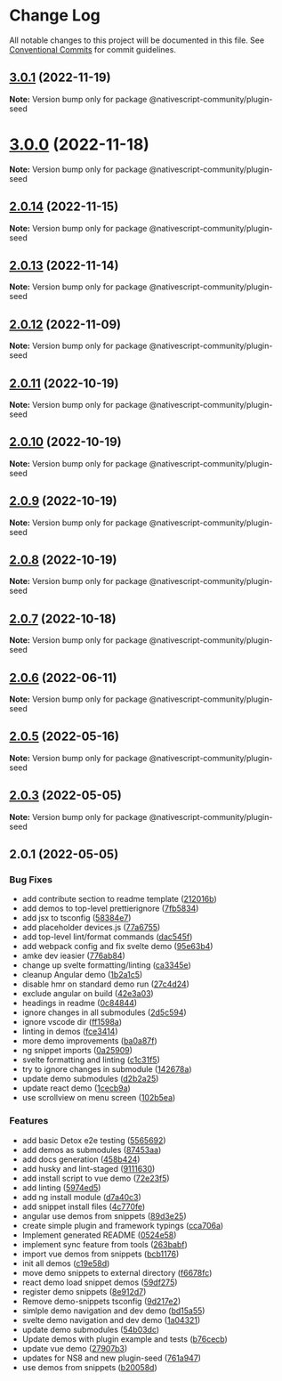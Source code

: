 # Change Log

All notable changes to this project will be documented in this file.
See [Conventional Commits](https://conventionalcommits.org) for commit guidelines.

## [3.0.1](https://github.com/nativescript-community/plugin-seed/compare/v3.0.0...v3.0.1) (2022-11-19)

**Note:** Version bump only for package @nativescript-community/plugin-seed





# [3.0.0](https://github.com/nativescript-community/plugin-seed/compare/v2.0.14...v3.0.0) (2022-11-18)

**Note:** Version bump only for package @nativescript-community/plugin-seed





## [2.0.14](https://github.com/nativescript-community/plugin-seed/compare/v2.0.13...v2.0.14) (2022-11-15)

**Note:** Version bump only for package @nativescript-community/plugin-seed





## [2.0.13](https://github.com/nativescript-community/plugin-seed/compare/v2.0.12...v2.0.13) (2022-11-14)

**Note:** Version bump only for package @nativescript-community/plugin-seed





## [2.0.12](https://github.com/nativescript-community/plugin-seed/compare/v2.0.11...v2.0.12) (2022-11-09)

**Note:** Version bump only for package @nativescript-community/plugin-seed





## [2.0.11](https://github.com/nativescript-community/plugin-seed/compare/v2.0.10...v2.0.11) (2022-10-19)

**Note:** Version bump only for package @nativescript-community/plugin-seed





## [2.0.10](https://github.com/nativescript-community/plugin-seed/compare/v2.0.9...v2.0.10) (2022-10-19)

**Note:** Version bump only for package @nativescript-community/plugin-seed





## [2.0.9](https://github.com/nativescript-community/plugin-seed/compare/v2.0.8...v2.0.9) (2022-10-19)

**Note:** Version bump only for package @nativescript-community/plugin-seed





## [2.0.8](https://github.com/nativescript-community/plugin-seed/compare/v2.0.7...v2.0.8) (2022-10-19)

**Note:** Version bump only for package @nativescript-community/plugin-seed





## [2.0.7](https://github.com/nativescript-community/plugin-seed/compare/v2.0.6...v2.0.7) (2022-10-18)

**Note:** Version bump only for package @nativescript-community/plugin-seed





## [2.0.6](https://github.com/nativescript-community/plugin-seed/compare/v2.0.5...v2.0.6) (2022-06-11)

**Note:** Version bump only for package @nativescript-community/plugin-seed





## [2.0.5](https://github.com/nativescript-community/plugin-seed/compare/v2.0.3...v2.0.5) (2022-05-16)

**Note:** Version bump only for package @nativescript-community/plugin-seed





## [2.0.3](https://github.com/nativescript-community/plugin-seed/compare/v2.0.1...v2.0.3) (2022-05-05)

**Note:** Version bump only for package @nativescript-community/plugin-seed





## 2.0.1 (2022-05-05)


### Bug Fixes

* add contribute section to readme template ([212016b](https://github.com/nativescript-community/plugin-seed/commit/212016b798d33ce417eb034b24f3444baea283e0))
* add demos to top-level prettierignore ([7fb5834](https://github.com/nativescript-community/plugin-seed/commit/7fb5834924cb7482afc6a52c30a7419c846107c5))
* add jsx to tsconfig ([58384e7](https://github.com/nativescript-community/plugin-seed/commit/58384e7b4b96fca39c29dd48d0ae030073b5b1bf))
* add placeholder devices.js ([77a6755](https://github.com/nativescript-community/plugin-seed/commit/77a67557bf839ce9317e8449b3077e0e884837bc))
* add top-level lint/format commands ([dac545f](https://github.com/nativescript-community/plugin-seed/commit/dac545f70111215efc2925f80666393b356691d0))
* add webpack config and fix svelte demo ([95e63b4](https://github.com/nativescript-community/plugin-seed/commit/95e63b48dffc02e03f52b7ea704a13c577708092))
* amke dev ieasier ([776ab84](https://github.com/nativescript-community/plugin-seed/commit/776ab843f41ec15b5f1a9e4808f029025970cdc7))
* change up svelte formatting/linting ([ca3345e](https://github.com/nativescript-community/plugin-seed/commit/ca3345ecdf677a654d62e5b667b2e34493f5a195))
* cleanup Angular demo ([1b2a1c5](https://github.com/nativescript-community/plugin-seed/commit/1b2a1c5d88844dfd82fda5d47161e7fda725e23c))
* disable hmr on standard demo run ([27c4d24](https://github.com/nativescript-community/plugin-seed/commit/27c4d24310b90420fa5c2a07fccca3290a03b7f9))
* exclude angular on build ([42e3a03](https://github.com/nativescript-community/plugin-seed/commit/42e3a03fa057dc7c1123b372f6c844ef90a70550))
* headings in readme ([0c84844](https://github.com/nativescript-community/plugin-seed/commit/0c8484450dff11d42d0b099dd1527d68dece6c11))
* ignore changes in all submodules ([2d5c594](https://github.com/nativescript-community/plugin-seed/commit/2d5c5948a43de140b89fe081c4a83f660da8b894))
* ignore vscode dir ([ff1598a](https://github.com/nativescript-community/plugin-seed/commit/ff1598ab864a176841f534f9db8a92ccaa90c2f0))
* linting in demos ([fce3414](https://github.com/nativescript-community/plugin-seed/commit/fce3414c7dbb998409d502d1586f3dcce7047ccb))
* more demo improvements ([ba0a87f](https://github.com/nativescript-community/plugin-seed/commit/ba0a87fcb1e78ac981ec9780ab790d6d3262b9a9))
* ng snippet imports ([0a25909](https://github.com/nativescript-community/plugin-seed/commit/0a259097f452ce8252e6780ac9b8aa58ad09c93c))
* svelte formatting and linting ([c1c31f5](https://github.com/nativescript-community/plugin-seed/commit/c1c31f55db6fea4d99868f41c3cfbc92e53d5907))
* try to ignore changes in submodule ([142678a](https://github.com/nativescript-community/plugin-seed/commit/142678aaabb2dc87de8329f843205f48680cf9b9))
* update demo submodules ([d2b2a25](https://github.com/nativescript-community/plugin-seed/commit/d2b2a25957ad0ab0750c7d94d51ac4bff7598bc4))
* update react demo ([1cecb9a](https://github.com/nativescript-community/plugin-seed/commit/1cecb9aafca9b5abc0e5ba3da874ecbfbff165f1))
* use scrollview on menu screen ([102b5ea](https://github.com/nativescript-community/plugin-seed/commit/102b5eac1c6fc51a3721c6c8bcf5f1a0a36f6871))


### Features

* add basic Detox e2e testing ([5565692](https://github.com/nativescript-community/plugin-seed/commit/55656924ad1c2a622a078f9dfedff0df10711848))
* add demos as submodules ([87453aa](https://github.com/nativescript-community/plugin-seed/commit/87453aa4cfbff1f852e7e3bbbf474eb4bce4dfc9))
* add docs generation ([458b424](https://github.com/nativescript-community/plugin-seed/commit/458b42403bf05f4143bc0a6ac8276107f3a47ea8))
* add husky and lint-staged ([9111630](https://github.com/nativescript-community/plugin-seed/commit/9111630ce822386837b5aaf45446f9c99f0323e6))
* add install script to vue demo ([72e23f5](https://github.com/nativescript-community/plugin-seed/commit/72e23f5da5f8b3290f0505f1173f5fb3530fd44f))
* add linting ([5974ed5](https://github.com/nativescript-community/plugin-seed/commit/5974ed527a027adb4caebea9dde5a6dd92804bf6))
* add ng install module ([d7a40c3](https://github.com/nativescript-community/plugin-seed/commit/d7a40c3d70e45fd72d86826a573d586eb127d511))
* add snippet install files ([4c770fe](https://github.com/nativescript-community/plugin-seed/commit/4c770fea0314750c70e5d3421fa1003353e9f042))
* angular use demos from snippets ([89d3e25](https://github.com/nativescript-community/plugin-seed/commit/89d3e25e23a26569c273aa14d689d80f541093f7))
* create simple plugin and framework typings ([cca706a](https://github.com/nativescript-community/plugin-seed/commit/cca706a990bdc9c1566bb554ff8380971da23ee7))
* Implement generated README ([0524e58](https://github.com/nativescript-community/plugin-seed/commit/0524e582c15936ce7a1622ba4c6277791945e71b))
* implement sync feature from tools ([263babf](https://github.com/nativescript-community/plugin-seed/commit/263babf7f2ae433cf1751f0fbc446a5646b598f5))
* import vue demos from snippets ([bcb1176](https://github.com/nativescript-community/plugin-seed/commit/bcb1176dcf995fa8906940c33743e86ed41c40ab))
* init all demos ([c19e58d](https://github.com/nativescript-community/plugin-seed/commit/c19e58d1106aa865f0ceba7961c427ac7c9cfa98))
* move demo snippets to external directory ([f6678fc](https://github.com/nativescript-community/plugin-seed/commit/f6678fc898e32c682c745705dd7f6a71c5557f32))
* react demo load snippet demos ([59df275](https://github.com/nativescript-community/plugin-seed/commit/59df275b9e6b0227495bfe0aa269889b906586fc))
* register demo snippets ([8e912d7](https://github.com/nativescript-community/plugin-seed/commit/8e912d7b3c4d1d6ecf1c28d609b768a8676e7d0c))
* Remove demo-snippets tsconfig ([9d217e2](https://github.com/nativescript-community/plugin-seed/commit/9d217e214a6176dccc2c33d9e4b125945d2f99c3))
* simlple demo navigation and dev demo ([bd15a55](https://github.com/nativescript-community/plugin-seed/commit/bd15a5507689db5263019511f94e0475374bfff0))
* svelte demo navigation and dev demo ([1a04321](https://github.com/nativescript-community/plugin-seed/commit/1a04321e507fedc3496753b6134ac2cad0391452))
* update demo submodules ([54b03dc](https://github.com/nativescript-community/plugin-seed/commit/54b03dc40e1f9910b31fcaf7ac5a8da8bcddc830))
* Update demos with plugin example and tests ([b76cecb](https://github.com/nativescript-community/plugin-seed/commit/b76cecb00ffd0ffbca97d7b408556f919e67ada1))
* update vue demo ([27907b3](https://github.com/nativescript-community/plugin-seed/commit/27907b354796b2ebf76c89f1ad3507a48d5d81f8))
* updates for NS8 and new plugin-seed ([761a947](https://github.com/nativescript-community/plugin-seed/commit/761a947228305e9b39e5288c008ff23d09b8e70c))
* use demos from snippets ([b20058d](https://github.com/nativescript-community/plugin-seed/commit/b20058dee4491d4cc14646ad3fd775c2c14185c0))
